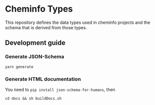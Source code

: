 # Cheminfo Types

This repository defines the data types used in cheminfo projects and the schema that is derived from those types.

## Development guide

### Generate JSON-Schema

```
yarn generate
```

### Generate HTML documentation

You need to `pip install json-schema-for-humans`, then

```
cd docs && sh buildDocs.sh
```
